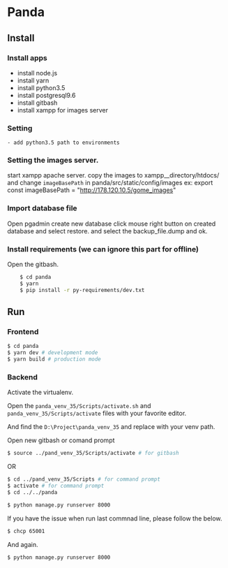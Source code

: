 # Panda

## Install

### Install apps
  - install node.js
  - install yarn
  - install python3.5
  - install postgresql9.6
  - install gitbash
  - install xampp for images server

### Setting
    - add python3.5 path to environments

### Setting the images server.
start xampp apache server.
copy the images to xampp__directory/htdocs/ and change `imageBasePath` in  panda/src/static/config/images
ex: export const imageBasePath = "http://178.120.10.5/gome_images"

### Import database file
Open pgadmin
create new database
click mouse right button on created database and select restore.
and select the backup_file.dump and ok.

### Install requirements (we can ignore this part for offline)
Open the gitbash.
```sh
    $ cd panda
    $ yarn
    $ pip install -r py-requirements/dev.txt
```

## Run

### Frontend
```sh
$ cd panda
$ yarn dev # development mode
$ yarn build # production mode
```

### Backend

Activate the virtualenv.

Open the `panda_venv_35/Scripts/activate.sh` and `panda_venv_35/Scripts/activate` files with your favorite editor.

And find the `D:\Project\panda_venv_35` and replace with your venv path.

Open new gitbash or comand prompt

```sh
$ source ../pand_venv_35/Scripts/activate # for gitbash
```
OR
```sh
$ cd ../pand_venv_35/Scripts # for command prompt
$ activate # for command prompt
$ cd ../../panda
```

```sh
$ python manage.py runserver 8000
```

If you have the issue when run last commnad line, please follow the below.

```sh
$ chcp 65001
```

And again.

```sh
$ python manage.py runserver 8000
```

